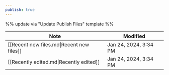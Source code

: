 ```yaml
---
publish: true
---
```

%% update via "Update Publish Files" template %% 

| Note                                      | Modified              |
| ----------------------------------------- | --------------------- |
| [[Recent new files.md\|Recent new files]] | Jan 24, 2024, 3:34 PM |
| [[Recently edited.md\|Recently edited]]   | Jan 24, 2024, 3:34 PM |
